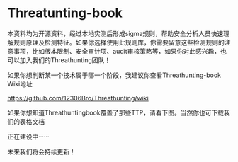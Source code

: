 # Threatunting-book

本资料均为开源资料，经过本地实测后形成sigma规则，帮助安全分析人员快速理解规则原理及检测特征。如果你选择使用此规则库，你需要留意这些检测规则的注意事项，比如版本限制、安全审计项、audit审核策略等，如果你对此感兴趣，也可以加入我们的Threathunting团队！

如果你想判断某一个技术属于哪一个阶段，我建议你查看Threathunting-book Wiki地址

https://github.com/12306Bro/Threathunting/wiki

如果你想知道Threathuntingbook覆盖了那些TTP，请看下图。当然你也可下载我们的表格文档

正在建设中······

未来我们将会持续更新！


